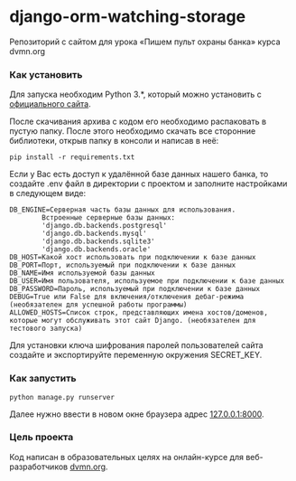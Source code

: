 # django-orm-watching-storage
Репозиторий с сайтом для урока «Пишем пульт охраны банка» курса dvmn.org

### Как установить

Для запуска необходим Python 3.*, который можно установить с [официального сайта](https://www.python.org/).

После скачивания архива с кодом его необходимо распаковать в пустую папку. После этого необходимо скачать все сторонние библиотеки, открыв папку в консоли и написав в неё:
```
pip install -r requirements.txt
```

Если у Вас есть доступ к удалённой базе данных нашего банка, то создайте .env файл в директории с проектом и заполните настройками в следующем виде:
```
DB_ENGINE=Серверная часть базы данных для использования. 
        Встроенные серверные базы данных:
        'django.db.backends.postgresql'
        'django.db.backends.mysql'
        'django.db.backends.sqlite3'
        'django.db.backends.oracle'
DB_HOST=Какой хост использовать при подключении к базе данных
DB_PORT=Порт, используемый при подключении к базе данных
DB_NAME=Имя используемой базы данных
DB_USER=Имя пользователя, используемое при подключении к базе данных
DB_PASSWORD=Пароль, используемый при подключении к базе данных
DEBUG=True или False для включения/отключения дебаг-режима (необязателен для успешной работы программы)
ALLOWED_HOSTS=Список строк, представляющих имена хостов/доменов, которые могут обслуживать этот сайт Django. (необязателен для тестового запуска)
```

Для установки ключа шифрования паролей пользователей сайта создайте и экспортируйте переменную окружения SECRET_KEY.

### Как запустить

```
python manage.py runserver
```
Далее нужно ввести в новом окне браузера адрес [127.0.0.1:8000](https://127.0.0.1:8000).

### Цель проекта

Код написан в образовательных целях на онлайн-курсе для веб-разработчиков [dvmn.org](https://dvmn.org/).
